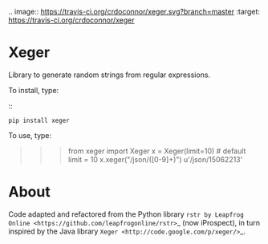 .. image:: https://travis-ci.org/crdoconnor/xeger.svg?branch=master
    :target: https://travis-ci.org/crdoconnor/xeger

Xeger
=====

Library to generate random strings from regular expressions.

To install, type:

::

    pip install xeger


To use, type:

>>> from xeger import Xeger
>>> x = Xeger(limit=10)  # default limit = 10
>>> x.xeger("/json/([0-9]+)")
u'/json/15062213'


About
=====

Code adapted and refactored from the Python library
`rstr by Leapfrog Online <https://github.com/leapfrogonline/rstr>`_ (now iProspect),
in turn inspired by the Java library `Xeger <http://code.google.com/p/xeger/>`_.
